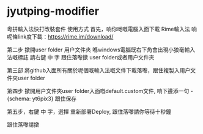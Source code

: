 # jyutping-modifier
粵拼輸入法快打改裝套件
使用方式
首先，响你哋嘅電腦入面下載 Rime輸入法
响呢條link度下載：https://rime.im/download/

第二步 撳開user folder 用户文件夾
喺windows電腦既右下角會出現小狼毫輸入法嘅標誌
請右鍵 中 字
跟住落嚟撳 user folder或者用户文件夾

第三部 將github入面所有關於呢個嘅輸入法嘅文件下載落嚟，跟住複製入用户文件夾user folder

第四步 撳開用户文件夾user folder入面嘅default.custom文件, 响下邊添一句     - {schema: yt6pix3}     跟住保存

第五步，右鍵 中 字，選擇 重新部署Deploy, 跟住落嚟請你等待十秒鐘

跟住落嚟請撳
